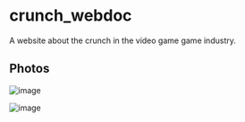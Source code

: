 # crunch_webdoc
A website about the crunch in the video game game industry.

## Photos
![image](https://github.com/Malachite01/crunch_webdoc/assets/112857106/1c45791f-980f-4a56-b0e3-60902310d799)

![image](https://github.com/Malachite01/crunch_webdoc/assets/112857106/2f29dcbc-f39e-4679-bd46-5e10e5284a71)
